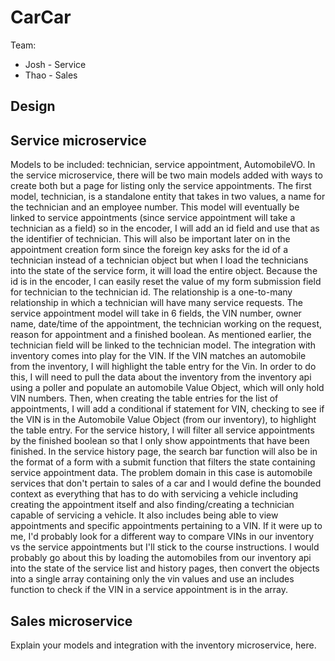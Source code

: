 # CarCar

Team:

* Josh - Service
* Thao - Sales

## Design

## Service microservice

Models to be included: technician, service appointment, AutomobileVO.
In the service microservice, there will be two main models added with ways to create both but a page for listing only the service appointments. The first model, technician, is a standalone entity that takes in two values, a name for the technician and an employee number. This model will eventually be linked to service appointments (since service appointment will take a technician as a field) so in the encoder, I will add an id field and use that as the identifier of technician. This will also be important later on in the appointment creation form since the foreign key asks for the id of a technician instead of a technician object but when I load the technicians into the state of the service form, it will load the entire object. Because the id is in the encoder, I can easily reset the value of my form submission field for technician to the technician id. The relationship is a one-to-many relationship in which a technician will have many service requests. The service appointment model will take in 6 fields, the VIN number, owner name, date/time of the appointment, the technician working on the request, reason for appointment and a finished boolean. As mentioned earlier, the technician field will be linked to the technician model. The integration with inventory comes into play for the VIN. If the VIN matches an automobile from the inventory, I will highlight the table entry for the Vin. In order to do this, I will need to pull the data about the inventory from the inventory api using a poller and populate an automobile Value Object, which will only hold VIN numbers. Then, when creating the table entries for the list of appointments, I will add a conditional if statement for VIN, checking to see if the VIN is in the Automobile Value Object (from our inventory), to highlight the table entry. For the service history, I will filter all service appointments by the finished boolean so that I only show appointments that have been finished. In the service history page, the search bar function will also be in the format of a form with a submit function that filters the state containing service appointment data. The problem domain in this case is automobile services that don't pertain to sales of a car and I would define the bounded context as everything that has to do with servicing a vehicle including creating the appointment itself and also finding/creating a technician capable of servicing a vehicle. It also includes being able to view appointments and specific appointments pertaining to a VIN. If it were up to me, I'd probably look for a different way to compare VINs in our inventory vs the service appointments but I'll stick to the course instructions. I would probably go about this by loading the automobiles from our inventory api into the state of the service list and history pages, then convert the objects into a single array containing only the vin values and use an includes function to check if the VIN in a service appointment is in the array.

## Sales microservice

Explain your models and integration with the inventory
microservice, here.
